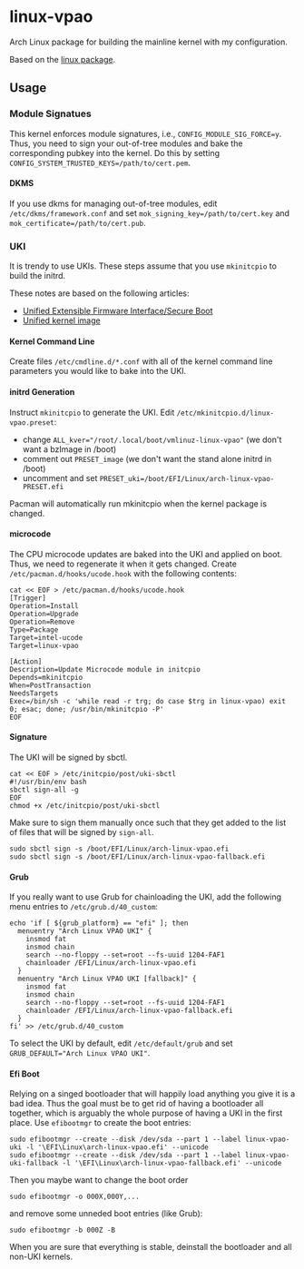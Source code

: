 # linux-vpao

Arch Linux package for building the mainline kernel with my configuration.

Based on the [linux package](https://gitlab.archlinux.org/archlinux/packaging/packages/linux).

## Usage

### Module Signatues

This kernel enforces module signatures, i.e., `CONFIG_MODULE_SIG_FORCE=y`. Thus, you need to sign your out-of-tree modules and bake the corresponding pubkey into the kernel. Do this by setting `CONFIG_SYSTEM_TRUSTED_KEYS=/path/to/cert.pem`.

#### DKMS

If you use dkms for managing out-of-tree modules, edit `/etc/dkms/framework.conf` and set `mok_signing_key=/path/to/cert.key` and `mok_certificate=/path/to/cert.pub`.

### UKI

It is trendy to use UKIs. These steps assume that you use `mkinitcpio` to build the initrd.

These notes are based on the following articles:
- [Unified Extensible Firmware Interface/Secure Boot](https://wiki.archlinux.org/title/Unified_Extensible_Firmware_Interface/Secure_Boot)
- [Unified kernel image](https://wiki.archlinux.org/title/Unified_kernel_image)

#### Kernel Command Line

Create files `/etc/cmdline.d/*.conf` with all of the kernel command line parameters you would like to bake into the UKI.

#### initrd Generation

Instruct `mkinitcpio` to generate the UKI. Edit `/etc/mkinitcpio.d/linux-vpao.preset`:

- change `ALL_kver="/root/.local/boot/vmlinuz-linux-vpao"` (we don't want a bzImage in /boot)
- comment out `PRESET_image` (we don't want the stand alone initrd in /boot)
- uncomment and set `PRESET_uki=/boot/EFI/Linux/arch-linux-vpao-PRESET.efi`

Pacman will automatically run mkinitcpio when the kernel package is changed.

#### microcode

The CPU microcode updates are baked into the UKI and applied on boot. Thus, we need to regenerate it when it gets changed. Create `/etc/pacman.d/hooks/ucode.hook` with the following contents:

```console
cat << EOF > /etc/pacman.d/hooks/ucode.hook
[Trigger]
Operation=Install
Operation=Upgrade
Operation=Remove
Type=Package
Target=intel-ucode
Target=linux-vpao

[Action]
Description=Update Microcode module in initcpio
Depends=mkinitcpio
When=PostTransaction
NeedsTargets
Exec=/bin/sh -c 'while read -r trg; do case $trg in linux-vpao) exit 0; esac; done; /usr/bin/mkinitcpio -P'
EOF
```

#### Signature

The UKI will be signed by sbctl.

```console
cat << EOF > /etc/initcpio/post/uki-sbctl
#!/usr/bin/env bash
sbctl sign-all -g
EOF
chmod +x /etc/initcpio/post/uki-sbctl
```

Make sure to sign them manually once such that they get added to the list of files that will be signed by `sign-all`.

```console
sudo sbctl sign -s /boot/EFI/Linux/arch-linux-vpao.efi
sudo sbctl sign -s /boot/EFI/Linux/arch-linux-vpao-fallback.efi
```

#### Grub

If you really want to use Grub for chainloading the UKI, add the following menu entries to `/etc/grub.d/40_custom`:

```console
echo 'if [ ${grub_platform} == "efi" ]; then
  menuentry "Arch Linux VPAO UKI" {
	insmod fat
	insmod chain
	search --no-floppy --set=root --fs-uuid 1204-FAF1
	chainloader /EFI/Linux/arch-linux-vpao.efi
  }
  menuentry "Arch Linux VPAO UKI [fallback]" {
	insmod fat
	insmod chain
	search --no-floppy --set=root --fs-uuid 1204-FAF1
	chainloader /EFI/Linux/arch-linux-vpao-fallback.efi
  }
fi' >> /etc/grub.d/40_custom
```

To select the UKI by default, edit `/etc/default/grub` and set `GRUB_DEFAULT="Arch Linux VPAO UKI"`.

#### Efi Boot

Relying on a singed bootloader that will happily load anything you give it is a bad idea. Thus the goal must be to get rid of having a bootloader all together, which is arguably the whole purpose of having a UKI in the first place. Use `efibootmgr` to create the boot entries:

```console
sudo efibootmgr --create --disk /dev/sda --part 1 --label linux-vpao-uki -l '\EFI\Linux\arch-linux-vpao.efi' --unicode
sudo efibootmgr --create --disk /dev/sda --part 1 --label linux-vpao-uki-fallback -l '\EFI\Linux\arch-linux-vpao-fallback.efi' --unicode
```

Then you maybe want to change the boot order

```console
sudo efibootmgr -o 000X,000Y,...
```

and remove some unneded boot entries (like Grub):

```console
sudo efibootmgr -b 000Z -B
```

When you are sure that everything is stable, deinstall the bootloader and all non-UKI kernels.
